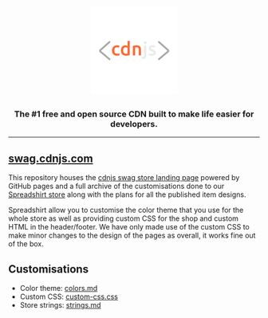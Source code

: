 <h1 align="center">
    <a href="https://cdnjs.com"><img src="https://raw.githubusercontent.com/cdnjs/brand/master/logo/standard/light-512.png" width="175px" alt="< cdnjs >"></a>
</h1>
 
<h3 align="center">The #1 free and open source CDN built to make life easier for developers.</h3>

---

## [swag.cdnjs.com](https://swag.cdnjs.com)

This repository houses the [cdnjs swag store landing page](https://swag.cdnjs.com) powered by GitHub pages and a full
archive of the customisations done to our [Spreadshirt store](https://shop.spreadshirt.net/cdnjs/) along with the plans
for all the published item designs.

Spreadshirt allow you to customise the color theme that you use for the whole store as well as providing custom CSS for
the shop and custom HTML in the header/footer. We have only made use of the custom CSS to make minor changes to the
design of the pages as overall, it works fine out of the box.

## Customisations

 - Color theme: [colors.md](customisations/colors.md)
 - Custom CSS: [custom-css.css](customisations/custom-css.css)
 - Store strings: [strings.md](customisations/strings.md)

